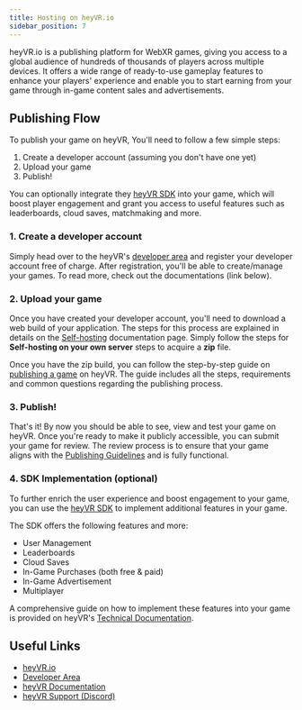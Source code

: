 ```yaml
---
title: Hosting on heyVR.io
sidebar_position: 7
---
```


heyVR.io is a publishing platform for WebXR games, giving you access to a global audience of hundreds of thousands of players across multiple devices.
It offers a wide range of ready-to-use gameplay features to enhance your players' experience and enable you to start earning from your game through in-game content sales and advertisements.

## Publishing Flow

To publish your game on heyVR, You'll need to follow a few simple steps:

1. Create a developer account (assuming you don't have one yet)
2. Upload your game
3. Publish!

You can optionally integrate they [heyVR SDK][5] into your game, which will boost player engagement and grant you access to useful features such as leaderboards, cloud saves, matchmaking and more.

### 1. Create a developer account

Simply head over to the heyVR's [developer area][2] and register your developer account free of charge. 
After registration, you'll be able to create/manage your games. To read more, check out the documentations (link below).

### 2. Upload your game

Once you have created your developer account, you'll need to download a web build of your application.
The steps for this process are explained in details on the [Self-hosting][1] documentation page. 
Simply follow the steps for **Self-hosting on your own server** steps to acquire a **zip** file.

Once you have the zip build, you can follow the step-by-step guide on [publishing a game][4] on heyVR.
The guide includes all the steps, requirements and common questions regarding the publishing process.

### 3. Publish!

That's it! By now you should be able to see, view and test your game on heyVR. 
Once you're ready to make it publicly accessible, you can submit your game for review. 
The review process is to ensure that your game aligns with the [Publishing Guidelines][8] and is fully functional.

### 4. SDK Implementation (optional)

To further enrich the user experience and boost engagement to your game, you can use the [heyVR SDK][5] to implement additional features in your game. 

The SDK offers the following features and more:

- User Management
- Leaderboards
- Cloud Saves
- In-Game Purchases (both free & paid)
- In-Game Advertisement
- Multiplayer

A comprehensive guide on how to implement these features into your game is provided on heyVR's [Technical Documentation][5].

## Useful Links

- [heyVR.io][6]
- [Developer Area][2]
- [heyVR Documentation][3]
- [heyVR Support (Discord)][7]

[1]: /user-manual/publishing/web/self-hosting/#self-hosting-on-your-own-server
[2]: https://developer.heyvr.io
[3]: https://docs.heyvr.io
[4]: https://docs.heyvr.io/en/developer-area/publish-a-game
[5]: https://docs.heyvr.io/en/game-development/sdk
[6]: https://heyvr.io
[7]: https://heyvr.io/discord
[8]: https://heyvr.io/hc/legal/heyvr-io-publishing-policies